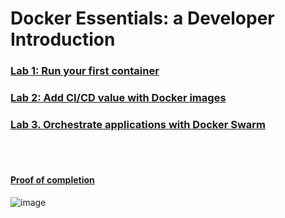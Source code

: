 # Docker Essentials: a Developer Introduction




### [Lab 1: Run your first container](https://github.com/GBlanch/Docker-Essentials-Developer-Introduction/tree/main/Lab%201%20-%20Run%20your%20first%20container)

### [Lab 2: Add CI/CD value with Docker images](https://github.com/GBlanch/Docker-Essentials-Developer-Introduction/tree/main/Lab%202%20-%20Add%20CICD%20value%20with%20Docker%20images)

### [Lab 3. Orchestrate applications with Docker Swarm](https://github.com/GBlanch/Docker-Essentials-Developer-Introduction/tree/main/Lab%203%20-%20Orchestrate%20applications%20with%20Docker%20Swarm)


&nbsp;    
&nbsp;  

#### [Proof of completion](https://www.credly.com/badges/f250e8b3-8b7b-4964-b47e-5a764e1f6259/linked_in_profile)

![image](https://github.com/GBlanch/Docker-Essentials-Developer-Introduction/assets/136500426/d94fcbd3-bc91-4d2e-8791-567067208880)



